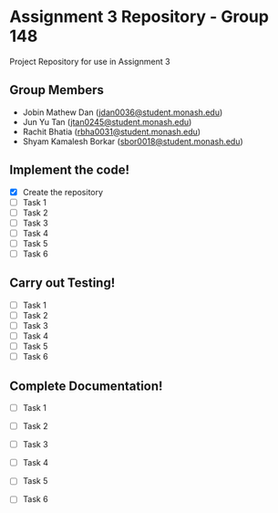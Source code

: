 # Assignment 3 Repository - Group 148

Project Repository for use in Assignment 3 

## Group Members

- Jobin Mathew Dan (jdan0036@student.monash.edu)
- Jun Yu Tan (jtan0245@student.monash.edu)
- Rachit Bhatia (rbha0031@student.monash.edu)
- Shyam Kamalesh Borkar (sbor0018@student.monash.edu)

## Implement the code!

- [X] Create the repository
- [ ] Task 1
- [ ] Task 2
- [ ] Task 3
- [ ] Task 4
- [ ] Task 5
- [ ] Task 6

## Carry out Testing!
- [ ] Task 1
- [ ] Task 2
- [ ] Task 3
- [ ] Task 4
- [ ] Task 5
- [ ] Task 6

## Complete Documentation!
- [ ] Task 1
- [ ] Task 2
- [ ] Task 3
- [ ] Task 4
- [ ] Task 5
- [ ] Task 6


